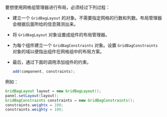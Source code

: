 要想使用网格组管理器进行布局，必须经过下列过程：

+ 建立一个 `GridBagLayout` 的对象。不需要指定网格的行数和列数。布局管理器会根据后面所给的信息猜测出来。

+ 将 `GridBagLayout` 对象设置成组件的布局管理器。

+ 为每个组件建立一个 `GridBagConstraints` 对象。设置 `GridBagConstraints` 对象的域以便指出组件在网格组中的布局方案。

+ 最后，通过下面的调用添加组件的约束。

  ```java
  add(component, constraints);
  ```

例如：

```java
GridBagLayout layout = new GridBagLayout();
panel.setLayout(layout);
GridBagConstraints constraints = new GridBagConstraints();
constraints.weightx = 100;
constraints.weighty = 100;

```


